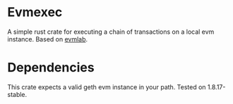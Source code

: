 # Evmexec

A simple rust crate for executing a chain of transactions on a local evm instance. Based on [evmlab](https://github.com/ethereum/evmlab).

# Dependencies

This crate expects a valid geth evm instance in your path. Tested on 1.8.17-stable.
